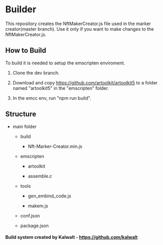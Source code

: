 # Builder

This repository creates the NftMakerCreator.js file used in the marker creator(master branch). Use it only if you want to make changes to the NftMakerCreator.js.

## How to Build

To build it is needed to setup the emscripten enviroment.

1. Clone the dev branch.

2. Download and copy https://github.com/artoolkit/artoolkit5 to a folder named "artoolkit5" in the "emscripten" folder.

3. In the emcc env, run "npm run build".


## Structure

- main folder

    - build

        - Nft-Marker-Creator.min.js

    - emscripten

        - artoolkit

        - assemble.c

    - tools

        - gen_embind_code.js

        - makem.js

     - conf.json

     - package.json


 #### Build system created by Kalwalt - https://github.com/kalwalt
